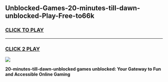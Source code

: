 
## Unblocked-Games-20-minutes-till-dawn-unblocked-Play-Free-to66k
<h3>
<a href="https://premium76.site?title=20-minutes-till-dawn-unblocked&ref=24M">CLICK TO PLAY</a></h3>
<hr>

<h3>
<a href="https://premium76.site?title=20-minutes-till-dawn-unblocked&ref=24M">CLICK 2 PLAY</a>
  
</h3>

<a href="https://premium76.site?title=20-minutes-till-dawn-unblocked&ref=24M"><img src="https://clearcache.store/games.png"></a>


**20-minutes-till-dawn-unblocked games unblocked: Your Gateway to Fun and Accessible Online Gaming**
